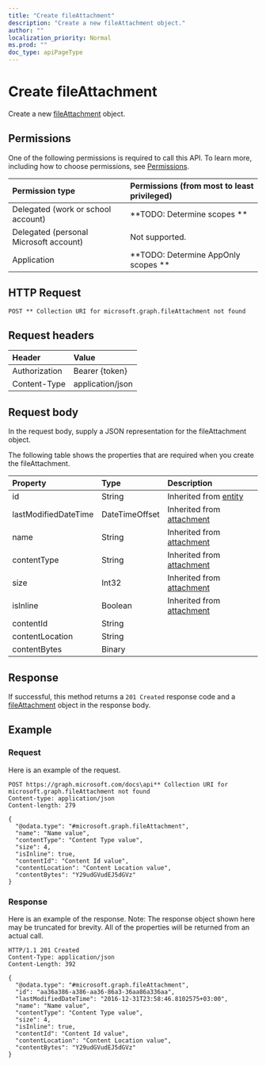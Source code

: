 ```yaml
---
title: "Create fileAttachment"
description: "Create a new fileAttachment object."
author: ""
localization_priority: Normal
ms.prod: ""
doc_type: apiPageType
---
```


# Create fileAttachment

Create a new [fileAttachment](../resources/fileattachment.md) object.

## Permissions
One of the following permissions is required to call this API. To learn more, including how to choose permissions, see [Permissions](/concepts/permissions-reference.md).

|Permission type|Permissions (from most to least privileged)|
|:---|:---|
|Delegated (work or school account)|**TODO: Determine scopes **|
|Delegated (personal Microsoft account)|Not supported.|
|Application|**TODO: Determine AppOnly scopes **|

## HTTP Request
<!-- {
  "blockType": "ignored"
}
-->
``` http
POST ** Collection URI for microsoft.graph.fileAttachment not found
```

## Request headers
|Header|Value|
|:---|:---|
|Authorization|Bearer {token}|
|Content-Type|application/json|

## Request body
In the request body, supply a JSON representation for the fileAttachment object.

The following table shows the properties that are required when you create the fileAttachment.

|Property|Type|Description|
|:---|:---|:---|
|id|String| Inherited from [entity](../resources/entity.md)|
|lastModifiedDateTime|DateTimeOffset| Inherited from [attachment](../resources/attachment.md)|
|name|String| Inherited from [attachment](../resources/attachment.md)|
|contentType|String| Inherited from [attachment](../resources/attachment.md)|
|size|Int32| Inherited from [attachment](../resources/attachment.md)|
|isInline|Boolean| Inherited from [attachment](../resources/attachment.md)|
|contentId|String||
|contentLocation|String||
|contentBytes|Binary||



## Response
If successful, this method returns a `201 Created` response code and a [fileAttachment](../resources/fileattachment.md) object in the response body.

## Example

### Request
Here is an example of the request.
<!-- {
  "blockType": "request",
  "name": "create_fileattachment_from_"
}
-->
``` http
POST https://graph.microsoft.com/docs\api** Collection URI for microsoft.graph.fileAttachment not found
Content-type: application/json
Content-length: 279

{
  "@odata.type": "#microsoft.graph.fileAttachment",
  "name": "Name value",
  "contentType": "Content Type value",
  "size": 4,
  "isInline": true,
  "contentId": "Content Id value",
  "contentLocation": "Content Location value",
  "contentBytes": "Y29udGVudEJ5dGVz"
}
```

### Response
Here is an example of the response. Note: The response object shown here may be truncated for brevity. All of the properties will be returned from an actual call.
<!-- {
  "blockType": "response",
  "truncated": true,
  "@odata.type": "microsoft.graph.fileattachment"
}
-->
``` http
HTTP/1.1 201 Created
Content-Type: application/json
Content-Length: 392

{
  "@odata.type": "#microsoft.graph.fileAttachment",
  "id": "aa36a386-a386-aa36-86a3-36aa86a336aa",
  "lastModifiedDateTime": "2016-12-31T23:58:46.8102575+03:00",
  "name": "Name value",
  "contentType": "Content Type value",
  "size": 4,
  "isInline": true,
  "contentId": "Content Id value",
  "contentLocation": "Content Location value",
  "contentBytes": "Y29udGVudEJ5dGVz"
}
```

